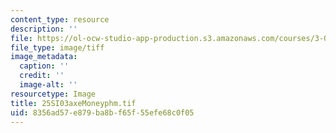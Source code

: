 ```yaml
---
content_type: resource
description: ''
file: https://ol-ocw-studio-app-production.s3.amazonaws.com/courses/3-094-materials-in-human-experience-spring-2004/8356ad57e879ba8bf65f55efe68c0f05_25SI03axeMoneyphm.tif
file_type: image/tiff
image_metadata:
  caption: ''
  credit: ''
  image-alt: ''
resourcetype: Image
title: 25SI03axeMoneyphm.tif
uid: 8356ad57-e879-ba8b-f65f-55efe68c0f05
---
```

